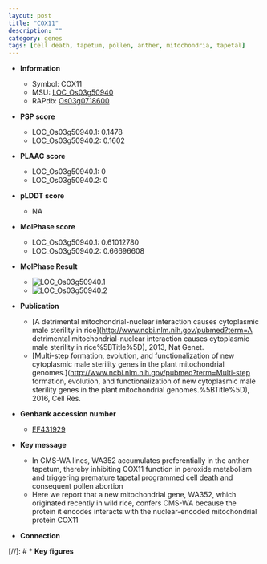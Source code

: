 ```yaml
---
layout: post
title: "COX11"
description: ""
category: genes
tags: [cell death, tapetum, pollen, anther, mitochondria, tapetal]
---
```


* **Information**  
    + Symbol: COX11  
    + MSU: [LOC_Os03g50940](http://rice.plantbiology.msu.edu/cgi-bin/ORF_infopage.cgi?orf=LOC_Os03g50940)  
    + RAPdb: [Os03g0718600](http://rapdb.dna.affrc.go.jp/viewer/gbrowse_details/irgsp1?name=Os03g0718600)  

* **PSP score**  
    + LOC_Os03g50940.1: 0.1478 
    + LOC_Os03g50940.2: 0.1602 

* **PLAAC score**  
    + LOC_Os03g50940.1: 0 
    + LOC_Os03g50940.2: 0 

* **pLDDT score**
    + NA


* **MolPhase score**
    + LOC_Os03g50940.1: 0.61012780
    + LOC_Os03g50940.2: 0.66696608

* **MolPhase Result**
    + ![LOC_Os03g50940.1](https://304243504.github.io/Pictures/LOC_Os03g/LOC_Os03g50940.1.png)
    + ![LOC_Os03g50940.2](https://304243504.github.io/Pictures/LOC_Os03g/LOC_Os03g50940.2.png)

* **Publication**  
    + [A detrimental mitochondrial-nuclear interaction causes cytoplasmic male sterility in rice](http://www.ncbi.nlm.nih.gov/pubmed?term=A detrimental mitochondrial-nuclear interaction causes cytoplasmic male sterility in rice%5BTitle%5D), 2013, Nat Genet.
    + [Multi-step formation, evolution, and functionalization of new cytoplasmic male sterility genes in the plant mitochondrial genomes.](http://www.ncbi.nlm.nih.gov/pubmed?term=Multi-step formation, evolution, and functionalization of new cytoplasmic male sterility genes in the plant mitochondrial genomes.%5BTitle%5D), 2016, Cell Res.

* **Genbank accession number**  
    + [EF431929](http://www.ncbi.nlm.nih.gov/nuccore/EF431929)

* **Key message**  
    + In CMS-WA lines, WA352 accumulates preferentially in the anther tapetum, thereby inhibiting COX11 function in peroxide metabolism and triggering premature tapetal programmed cell death and consequent pollen abortion
    + Here we report that a new mitochondrial gene, WA352, which originated recently in wild rice, confers CMS-WA because the protein it encodes interacts with the nuclear-encoded mitochondrial protein COX11

* **Connection**  

[//]: # * **Key figures**  


